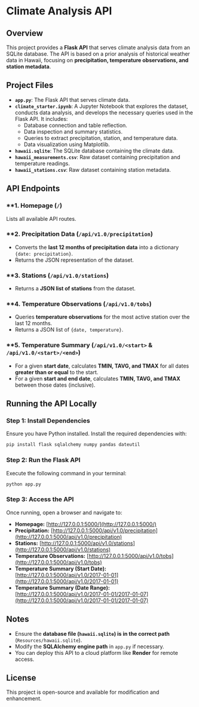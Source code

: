 # Climate Analysis API

## Overview
This project provides a **Flask API** that serves climate analysis data from an SQLite database. The API is based on a prior analysis of historical weather data in Hawaii, focusing on **precipitation, temperature observations, and station metadata**.

## Project Files
- **`app.py`**: The Flask API that serves climate data.
- **`climate_starter.ipynb`**: A Jupyter Notebook that explores the dataset, conducts data analysis, and develops the necessary queries used in the Flask API. It includes:
  - Database connection and table reflection.
  - Data inspection and summary statistics.
  - Queries to extract precipitation, station, and temperature data.
  - Data visualization using Matplotlib.
- **`hawaii.sqlite`**: The SQLite database containing the climate data.
- **`hawaii_measurements.csv`**: Raw dataset containing precipitation and temperature readings.
- **`hawaii_stations.csv`**: Raw dataset containing station metadata.

## API Endpoints

### **1. Homepage (`/`)
Lists all available API routes.

### **2. Precipitation Data (`/api/v1.0/precipitation`)
- Converts the **last 12 months of precipitation data** into a dictionary `{date: precipitation}`.
- Returns the JSON representation of the dataset.

### **3. Stations (`/api/v1.0/stations`)
- Returns a **JSON list of stations** from the dataset.

### **4. Temperature Observations (`/api/v1.0/tobs`)
- Queries **temperature observations** for the most active station over the last 12 months.
- Returns a JSON list of `{date, temperature}`.

### **5. Temperature Summary (`/api/v1.0/<start>` & `/api/v1.0/<start>/<end>`)
- For a given **start date**, calculates **TMIN, TAVG, and TMAX** for all dates **greater than or equal** to the start.
- For a given **start and end date**, calculates **TMIN, TAVG, and TMAX** between those dates (inclusive).

## Running the API Locally

### **Step 1: Install Dependencies**
Ensure you have Python installed. Install the required dependencies with:
```sh
pip install flask sqlalchemy numpy pandas dateutil
```

### **Step 2: Run the Flask API**
Execute the following command in your terminal:
```sh
python app.py
```

### **Step 3: Access the API**
Once running, open a browser and navigate to:
- **Homepage:** [http://127.0.0.1:5000/](http://127.0.0.1:5000/)
- **Precipitation:** [http://127.0.0.1:5000/api/v1.0/precipitation](http://127.0.0.1:5000/api/v1.0/precipitation)
- **Stations:** [http://127.0.0.1:5000/api/v1.0/stations](http://127.0.0.1:5000/api/v1.0/stations)
- **Temperature Observations:** [http://127.0.0.1:5000/api/v1.0/tobs](http://127.0.0.1:5000/api/v1.0/tobs)
- **Temperature Summary (Start Date):** [http://127.0.0.1:5000/api/v1.0/2017-01-01](http://127.0.0.1:5000/api/v1.0/2017-01-01)
- **Temperature Summary (Date Range):** [http://127.0.0.1:5000/api/v1.0/2017-01-01/2017-01-07](http://127.0.0.1:5000/api/v1.0/2017-01-01/2017-01-07)

## Notes
- Ensure the **database file (`hawaii.sqlite`) is in the correct path** (`Resources/hawaii.sqlite`).
- Modify the **SQLAlchemy engine path** in `app.py` if necessary.
- You can deploy this API to a cloud platform like **Render** for remote access.

## License
This project is open-source and available for modification and enhancement.
